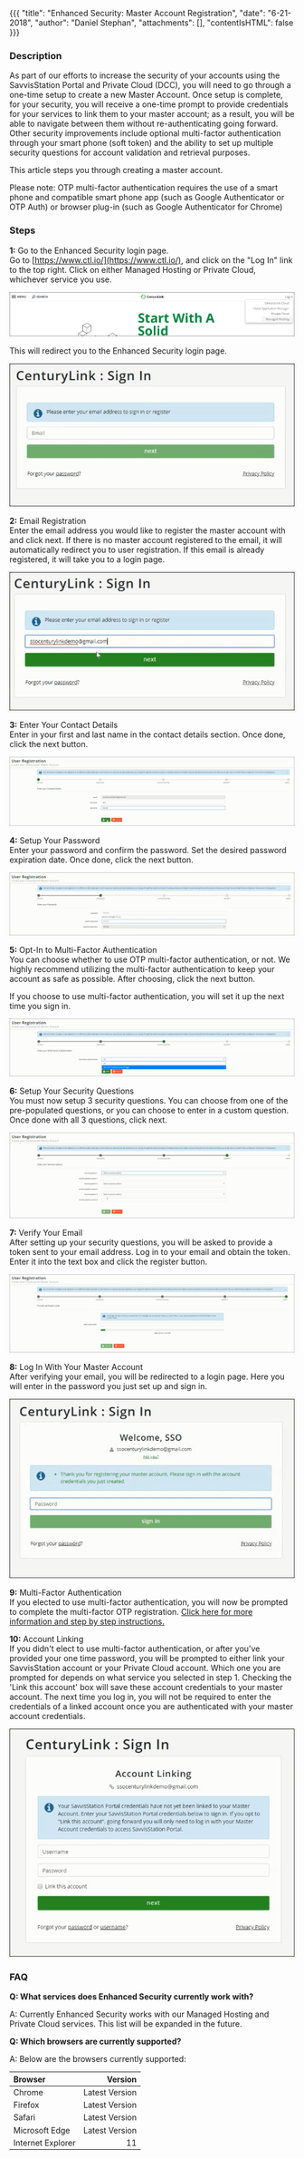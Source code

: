 {{{
  "title": "Enhanced Security: Master Account Registration",
  "date": "6-21-2018",
  "author": "Daniel Stephan",
  "attachments": [],
  "contentIsHTML": false
}}}
### Description

As part of our efforts to increase the security of your accounts using the SavvisStation Portal and Private Cloud (DCC), you will need to go through a one-time setup to create a new Master Account.  Once setup is complete, for your security, you will receive a one-time prompt to provide credentials for your services to link them to your master account; as a result, you will be able to navigate between them without re-authenticating going forward. Other security improvements include optional multi-factor authentication through your smart phone (soft token) and the ability to set up multiple security questions for account validation and retrieval purposes.

This article steps you through creating a master account.

Please note: OTP multi-factor authentication requires the use of a smart phone and compatible smart phone app (such as Google Authenticator or OTP Auth) or browser plug-in (such as Google Authenticator for Chrome)

### Steps
**1:** Go to the Enhanced Security login page.  
Go to [https://www.ctl.io/](https://www.ctl.io/), and click on the "Log In" link to the top right.  Click on either Managed Hosting or Private Cloud, whichever service you use.

![ES-MAR-1.png](../images/ES-MAR-1.png)

This will redirect you to the Enhanced Security login page.

![ES-MAR-2.png](../images/ES-MAR-2.png)

**2:** Email Registration  
Enter the email address you would like to register the master account with and click next.  If there is no master account registered to the email, it will automatically redirect you to user registration.  If this email is already registered, it will take you to a login page.

![ES-MAR-3.png](../images/ES-MAR-3.png)

**3:** Enter Your Contact Details  
Enter in your first and last name in the contact details section.  Once done, click the next button.

![ES-MAR-4.png](../images/ES-MAR-4.png)

**4:** Setup Your Password  
Enter your password and confirm the password.  Set the desired password expiration date.  Once done, click the next button.

![ES-MAR-5.png](../images/ES-MAR-5.png)

**5:** Opt-In to Multi-Factor Authentication  
You can choose whether to use OTP multi-factor authentication, or not.  We highly recommend utilizing the multi-factor authentication to keep your account as safe as possible.  After choosing, click the next button.

If you choose to use multi-factor authentication, you will set it up the next time you sign in.

![ES-MAR-6.png](../images/ES-MAR-6.png)

**6:** Setup Your Security Questions  
You must now setup 3 security questions.  You can choose from one of the pre-populated questions, or you can choose to enter in a custom question.  Once done with all 3 questions, click next.

![ES-MAR-7.png](../images/ES-MAR-7.png)

**7:** Verify Your Email  
After setting up your security questions, you will be asked to provide a token sent to your email address.  Log in to your email and obtain the token.  Enter it into the text box and click the register button.

![ES-MAR-8.png](../images/ES-MAR-8.png)

**8:** Log In With Your Master Account  
After verifying your email, you will be redirected to a login page.  Here you will enter in the password you just set up and sign in.

![ES-MAR-9.png](../images/ES-MAR-9.png)

**9:** Multi-Factor Authentication  
If you elected to use multi-factor authentication, you will now be prompted to complete the multi-factor OTP registration.
[Click here for more information and step by step instructions.](https://www.ctl.io/knowledge-base/general/managed-hosting-and-private-cloud-multi-factor-authentication-for-master-account/)

**10:** Account Linking  
If you didn't elect to use multi-factor authentication, or after you've provided your one time password, you will be prompted to either link your SavvisStation account or your Private Cloud account.  Which one you are prompted for depends on what service you selected in step 1.  Checking the 'Link this account' box will save these account credentials to your master account.  The next time you log in, you will not be required to enter the credentials of a linked account once you are authenticated with your master account credentials.

![ES-MAR-10.png](../images/ES-MAR-10.png)

### FAQ  
**Q: What services does Enhanced Security currently work with?**

A: Currently Enhanced Security works with our Managed Hosting and Private Cloud services.  This list will be expanded in the future.

**Q: Which browsers are currently supported?**

A: Below are the browsers currently supported:  

Browser|Version|
:---|---:|
Chrome|Latest Version
Firefox|Latest Version
Safari|Latest Version
Microsoft Edge|Latest Version
Internet Explorer|11
